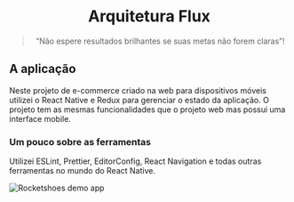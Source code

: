 <h1 align="center">
  Arquitetura Flux
</h1>

<blockquote align="center">“Não espere resultados brilhantes se suas metas não forem claras”!</blockquote>

## A aplicação

Neste projeto de e-commerce criado na web para dispositivos móveis utilizei o React Native e Redux para gerenciar o estado da aplicação. O projeto tem as mesmas funcionalidades que o projeto web mas possui uma interface mobile.

### Um pouco sobre as ferramentas

Utilizei ESLint, Prettier, EditorConfig, React Navigation e todas outras ferramentas no mundo do React Native.

![Rocketshoes demo app](assets/images/demo.gif)

